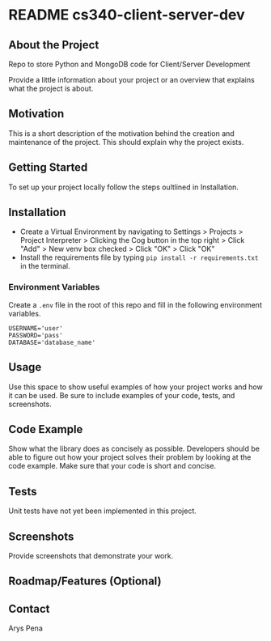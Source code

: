# README cs340-client-server-dev

## About the Project
Repo to store Python and MongoDB code for Client/Server Development

Provide a little information about your project or an overview that explains what the project is about.

## Motivation
This is a short description of the motivation behind the creation and maintenance of the project. This should explain why the project exists.

## Getting Started
To set up your project locally follow the steps oultlined in Installation.

## Installation
- Create a Virtual Environment by navigating to Settings > Projects > Project Interpreter > Clicking the Cog button in the top right > Click "Add" > New venv box checked > Click "OK" > Click "OK"
- Install the requirements file by typing `pip install -r requirements.txt` in the terminal.

### Environment Variables
Create a `.env` file in the root of this repo and fill in the following environment variables.

```dotenv
USERNAME='user'
PASSWORD='pass'
DATABASE='database_name'
```

## Usage
Use this space to show useful examples of how your project works and how it can be used. Be sure to include examples of your code, tests, and screenshots.

## Code Example
Show what the library does as concisely as possible. Developers should be able to figure out how your project solves their problem by looking at the code example. Make sure that your code is short and concise.

## Tests
Unit tests have not yet been implemented in this project.

## Screenshots
Provide screenshots that demonstrate your work.

## Roadmap/Features (Optional)

## Contact
Arys Pena
